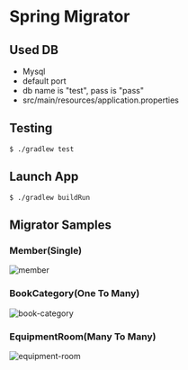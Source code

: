# Spring Migrator

## Used DB

- Mysql
- default port
- db name is "test", pass is "pass"
- src/main/resources/application.properties

## Testing

```
$ ./gradlew test
```

## Launch App

```
$ ./gradlew buildRun
```

## Migrator Samples

### Member(Single)
![member](https://raw.githubusercontent.com/ababup1192/SpringMigrator/master/img/member.png)

### BookCategory(One To Many)
![book-category](https://raw.githubusercontent.com/ababup1192/SpringMigrator/master/img/book_category.png)

### EquipmentRoom(Many To Many)
![equipment-room](https://raw.githubusercontent.com/ababup1192/SpringMigrator/master/img/equipment_room.png)
